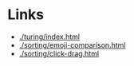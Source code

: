 # Links

- [./turing/index.html](./turing/index.html)
- [./sorting/emoji-comparison.html](./sorting/emoji-comparison.html)
- [./sorting/click-drag.html](./sorting/click-drag.html)
